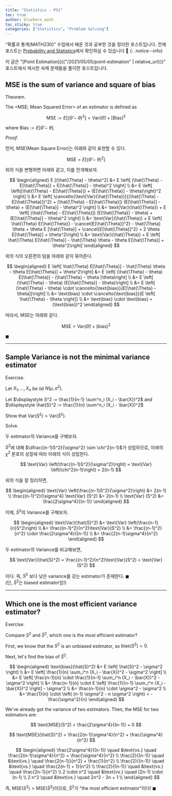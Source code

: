 ```yaml
---
title: "Statistics - PS1"
toc: true
author: bluehorn_math
toc_sticky: true
categories: ["Statistics", "Problem Solving"]
---
```


“확률과 통계(MATH230)” 수업에서 배운 것과 공부한 것을 정리한 포스트입니다. 전체 포스트는 [Probability and Statistics](/categories/probability-and-statistics)에서 확인하실 수 있습니다 🎲
{: .notice--info}

이 글은 "[Point Estimation]({{"/2021/05/05/point-estimation" | relative_url}})" 포스트에서 제시한 숙제 문제들을 풀이한 포스트입니다.

## MSE is the sum of variance and square of bias

<div class="notice" markdown="1">

<span class="statement-title">Theorem.</span><br>

The \<MSE; Mean Squared Error\> of an estimator is defined as

$$
\text{MSE} := E \left[ \left( \hat{\Theta} - \theta \right)^2 \right] = \text{Var}(\hat{\Theta}) + \left[ \text{Bias} \right]^2
$$

where $\text{Bias} := E [ \hat{\Theta} - \theta ]$.

</div>

<div class="notice" markdown="1">

<span class="statement-title">*Proof*.</span><br>

먼저, MSE(Mean Square Error)는 아래와 같이 표현할 수 있다.

$$
\text{MSE} = E [(\hat{\Theta} - \theta)^2]
$$

위의 식을 변형하면 아래와 같고, 이를 전개해보자.

$$
\begin{aligned}
E [(\hat{\Theta} - \theta)^2]
&= E \left[ (\hat{\Theta} - E[\hat{\Theta}] + E[\hat{\Theta}] - \theta)^2 \right] \\
&= E \left[ \left((\hat{\Theta} - E[\hat{\Theta}]) + (E[\hat{\Theta}] - \theta)\right)^2 \right] \\
&= E \left[ \cancelto{\text{Var}(\hat{\Theta})}{(\hat{\Theta} - E[\hat{\Theta}])^2} + (\hat{\Theta} - E[\hat{\Theta}]) (E[\hat{\Theta}] - \theta) + (E[\hat{\Theta}] - \theta)^2 \right] \\
&= \text{Var}(\hat{\Theta}) + E \left[ (\hat{\Theta} - E[\hat{\Theta}]) (E[\hat{\Theta}] - \theta) + (E[\hat{\Theta}] - \theta)^2 \right] \\
&= \text{Var}(\hat{\Theta}) + E \left[ \hat{\Theta} E[\hat{\Theta}] - \cancel{E[\hat{\Theta}]^2} - \hat{\Theta} \theta + \theta E [\hat{\Theta}] + \cancel{E[\hat{\Theta}]^2} + 2 \theta E[\hat{\Theta}] + \theta^2\right] \\
&= \text{Var}(\hat{\Theta}) + E \left[ \hat{\Theta} E[\hat{\Theta}] - \hat{\Theta} \theta - \theta E[\hat{\Theta}] + \theta^2\right]
\end{aligned}
$$

위의 식의 오른편의 텀을 아래와 같이 묶어준다.

$$
\begin{aligned}
E \left[ \hat{\Theta} E[\hat{\Theta}] - \hat{\Theta} \theta - \theta E[\hat{\Theta}] + \theta^2\right]
&= E \left[ (\hat{\Theta} - \theta) E[\hat{\Theta}] - (\hat{\Theta} - \theta )\theta\right] \\
&= E \left[ (\hat{\Theta} - \theta) (E[\hat{\Theta}] - \theta)\right] \\
&= E \left[ (\hat{\Theta} - \theta) \cdot \cancelto{\text{bias}}{E[\hat{\Theta} - \theta]}\right] \\
&= \text{bias} \cdot \cancelto{\text{bias}}{E \left[ \hat{\Theta} - \theta \right]} \\
&= \text{bias} \cdot \text{bias} = (\text{bias})^2
\end{aligned}
$$

따라서, MSE는 아래와 같다.

$$
\text{MSE} = \text{Var}(\hat{\Theta}) + (\text{bias})^2
$$

$\blacksquare$

</div>

<hr/>


## Sample Variance is not the minimal variance estimator

<div class="notice" markdown="1">

<span class="statement-title">Exercise.</span><br>

Let $X_1, \dots, X_n$ be iid $N(\mu, \sigma^2)$.

Let $\displaystyle S^2 := \frac{1}{n-1} \sum^n_i (X_i - \bar{X})^2$ and $\displaystyle \hat{S}^2 := \frac{1}{n} \sum^n_i (X_i - \bar{X})^2$

Show that $\text{Var}(S^2) > \text{Var}(\hat{S}^2)$.

</div>

<div class="notice" markdown="1">

<span class="statement-title">Solve.</span><br>

두 estimator의 Variance를 구해보자.

$S^2$에 대해 $\dfrac{(n-1)S^2}{\sigma^2} \sim \chi^2(n-1)$가 성립하므로, 아래의 $\chi^2$ 분포의 성질에 따라 아래의 식이 성립한다.

$$
\text{Var} \left(\frac{(n-1)S^2}{\sigma^2}\right) = \text{Var} \left(\chi^2(n-1)\right) = 2(n-1)
$$

위의 식을 잘 정리하면,

$$
\begin{aligned}
\text{Var} \left(\frac{(n-1)S^2}{\sigma^2}\right)
&= 2(n-1) \\
\frac{(n-1)^2}{\sigma^4} \text{Var} (S^2)
&= 2(n-1) \\
\text{Var} (S^2)
&= \frac{2\sigma^4}{(n-1)}
\end{aligned}
$$

이제, $\hat{S}^2$의 Variance를 구해보자.

$$
\begin{aligned}
\text{Var}(\hat{S}^2)
&= \text{Var} \left(\frac{n-1}{n}S^2\right) \\
&= \frac{(n-1)^2}{n^2}\text{Var}(S^2) \\
&= \frac{(n-1)^2}{n^2} \cdot \frac{2\sigma^4}{(n-1)} \\
&= \frac{2(n-1)\sigma^4}{n^2}
\end{aligned}
$$

두 estimator의 Variance를 비교해보면,

$$
\text{Var}(\hat{S}^2) = \frac{(n-1)^2}{n^2}\text{Var}(S^2) < \text{Var}(S^2)
$$

이다. 즉, $S^2$ 보다 낮은 variance를 갖는 estimator가 존재한다. $\blacksquare$ <br/>
(단, $\hat{S}^2$는 biased estimator임!)

</div>

<hr/>


## Which one is the most efficient variance estimator?

<div class="notice" markdown="1">

<span class="statement-title">Exercise.</span><br>

Compare $S^2$ and $\hat{S}^2$, which one is the most efficient estimator?

</div>

<div class="notice" markdown="1">

First, we know that the $S^2$ is an unbiased estimator, so $\text{bias}(S^2) = 0$.

Next, let's find the bias of $\hat{S}^2$.

$$
\begin{aligned}
\text{bias}(\hat{S}^2)
&= E \left[ \hat{S}^2 - \sigma^2 \right] \\
&= E \left[ \frac{1}{n} \sum_i^n (X_i - \bar{X})^2 - \sigma^2 \right] \\
&= E \left[ \frac{n-1}{n} \cdot \frac{1}{n-1} \sum_i^n (X_i - \bar{X})^2 - \sigma^2 \right] \\
&= \frac{n-1}{n} \cdot E \left[ \frac{1}{n-1} \sum_i^n (X_i - \bar{X})^2 \right] - \sigma^2 \\
&= \frac{n-1}{n} \cdot \sigma^2 - \sigma^2 \\
&= \frac{1}{n} \cdot \left( (n-1) \sigma^2 - n \sigma^2 \right) = - \frac{\sigma^2}{n}
\end{aligned}
$$

We've already got the variance of two estimators. Then, the MSE for two estimators are:

$$
\text{MSE}(S^2) = \frac{2\sigma^4}{(n-1)} + 0
$$

$$
\text{MSE}(\hat{S}^2) = \frac{2(n-1)\sigma^4}{n^2} + \frac{\sigma^4}{n^2}
$$

$$
\begin{aligned}
\frac{2\sigma^4}{(n-1)} \quad &\text{vs.} \quad \frac{2(n-1)\sigma^4}{n^2} + \frac{\sigma^4}{n^2} \\
\frac{2}{(n-1)} \quad &\text{vs.} \quad \frac{2(n-1)}{n^2} + \frac{1}{n^2} \\
\frac{2}{(n-1)} \quad &\text{vs.} \quad \frac{2(n-1) + 1}{n^2} \\
\frac{2}{(n-1)} \quad &\text{vs.} \quad \frac{2n-1}{n^2} \\
2 \cdot n^2 \quad &\text{vs.} \quad (2n-1) \cdot (n-1) \\
2 n^2 \quad &\text{vs.} \quad 2n^2 - 3n + 1 \\
\end{aligned}
$$

즉, $\text{MSE}(S^2) > \text{MSE}(\hat{S}^2)$이므로, $\hat{S}^2$가 "the most efficient estimator"이다! $\blacksquare$

</div>